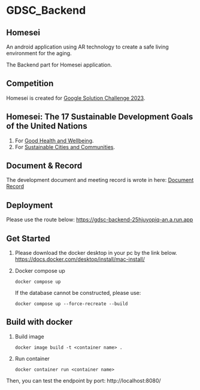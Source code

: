 # GDSC_Backend

## Homesei

An android application using AR technology to create a safe living environment for the aging.

The Backend part for Homesei application.

## Competition
Homesei is created for [Google Solution Challenge 2023](https://developers.google.com/community/gdsc-solution-challenge).

## Homesei: The 17 Sustainable Development Goals of the United Nations
1. For [Good Health and Wellbeing](https://sdg-tracker.org/good-health).
2. For [Sustainable Cities and Communities](https://sdg-tracker.org/cities).

## Document & Record
The development document and meeting record is wrote in here:
[Document Record](https://xiaogeamadeus.notion.site/GDSC-Project-Homesei-b49e13ca38784a16b2c54a22cf8b1357)

## Deployment

Please use the route below:
https://gdsc-backend-25hjuyopiq-an.a.run.app

## Get Started
1. Please download the docker desktop in your pc by the link below.
   https://docs.docker.com/desktop/install/mac-install/
1. Docker compose up

   `docker compose up`

    If the database cannot be constructed, please use:

    `docker compose up --force-recreate --build`

## Build with docker

1. Build image

   `docker image build -t <container name> .`

1. Run container

   `docker container run <container name>`


Then, you can test the endpoint by port: http://localhost:8080/
